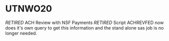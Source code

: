 # UTNWO20
*RETIRED* ACH Review with NSF Payments *RETIRED*
Script ACHREVFED now does it's own query to get this information and the stand alone sas job is no longer needed.

